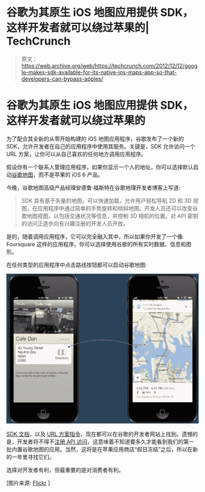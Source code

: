 # 谷歌为其原生 iOS 地图应用提供 SDK，这样开发者就可以绕过苹果的| TechCrunch

> 原文：<https://web.archive.org/web/https://techcrunch.com/2012/12/12/google-makes-sdk-available-for-its-native-ios-maps-app-so-that-developers-can-bypass-apples/>

# 谷歌为其原生 iOS 地图应用提供 SDK，这样开发者就可以绕过苹果的

为了配合其全新的从零开始构建的 iOS 地图应用程序，谷歌发布了一个新的 SDK，允许开发者在自己的应用程序中使用其服务。关键是，SDK 允许访问一个 URL 方案，让你可以从自己喜欢的任何地方调用应用程序。

假设你有一个联系人管理应用程序。如果你显示一个人的地址，你可以选择默认启动[谷歌地图](https://web.archive.org/web/20230306165914/https://itunes.apple.com/app/id585027354?mt=8)，而不是苹果的 iOS 6 产品。

今晚，谷歌地图高级产品经理安德鲁·福斯特在谷歌地理开发者博客上写道:

> SDK 具有基于矢量的地图，可以快速加载，允许用户轻松导航 2D 和 3D 视图，在应用程序中通过简单的手势旋转和倾斜地图。开发人员还可以改变谷歌地图视图，以包括交通状况等信息，并控制 3D 相机的位置。对 API 密钥的访问正逐步向有兴趣注册的开发人员开放。

是的，随着调用应用程序，它可以完全融入其中，所以如果你开发了一个像 Foursquare 这样的应用程序，你可以选择使用谷歌的所有实时数据、信息和图形。

在任何类型的应用程序中点击路线按钮都可以启动谷歌地图:

[![combined_diagram_60](img/2dd7b16f49e16d9ab9504ca5645c2e41.png)](https://web.archive.org/web/20230306165914/https://techcrunch.com/2012/12/12/google-makes-sdk-available-for-its-native-ios-maps-app-so-that-developers-can-bypass-apples/combined_diagram_60/)

[SDK 文档](https://web.archive.org/web/20230306165914/http://developers.google.com/maps/documentation/ios)，以及 [URL 方案指令](https://web.archive.org/web/20230306165914/https://developers.google.com/maps/documentation/ios/urlscheme)，现在都可以在谷歌的开发者网站上找到。遗憾的是，开发者将不得不[注册 API 访问](https://web.archive.org/web/20230306165914/https://developers.google.com/maps/ios-access)，这意味着不知道要多久才能看到我们的第一批内置谷歌地图的应用。当然，这将是在苹果应用商店“假日冻结”之后，所以在新的一年里寻找它们。

选择对开发者有利，但最重要的是对消费者有利。

[图片来源: [Flickr](https://web.archive.org/web/20230306165914/http://www.flickr.com/photos/stacylynn/3184244198/) ]